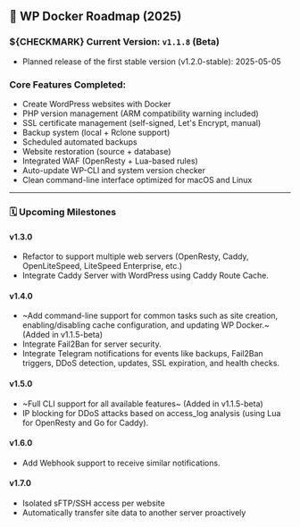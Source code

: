 ## 🚀 WP Docker Roadmap (2025)

### ${CHECKMARK} Current Version: `v1.1.8` (Beta)

- Planned release of the first stable version (v1.2.0-stable): 2025-05-05

### Core Features Completed:

- Create WordPress websites with Docker
- PHP version management (ARM compatibility warning included)
- SSL certificate management (self-signed, Let's Encrypt, manual)
- Backup system (local + Rclone support)
- Scheduled automated backups
- Website restoration (source + database)
- Integrated WAF (OpenResty + Lua-based rules)
- Auto-update WP-CLI and system version checker
- Clean command-line interface optimized for macOS and Linux

---

### 🗓️ Upcoming Milestones

#### v1.3.0

- Refactor to support multiple web servers (OpenResty, Caddy, OpenLiteSpeed, LiteSpeed Enterprise, etc.)
- Integrate Caddy Server with WordPress using Caddy Route Cache.

#### v1.4.0

- ~Add command-line support for common tasks such as site creation, enabling/disabling cache configuration, and updating WP Docker.~ (Added in v1.1.5-beta)
- Integrate Fail2Ban for server security.
- Integrate Telegram notifications for events like backups, Fail2Ban triggers, DDoS detection, updates, SSL expiration, and health checks.

#### v1.5.0

- ~Full CLI support for all available features~ (Added in v1.1.5-beta)
- IP blocking for DDoS attacks based on access_log analysis (using Lua for OpenResty and Go for Caddy).

#### v1.6.0

- Add Webhook support to receive similar notifications.

#### v1.7.0

- Isolated sFTP/SSH access per website
- Automatically transfer site data to another server proactively


